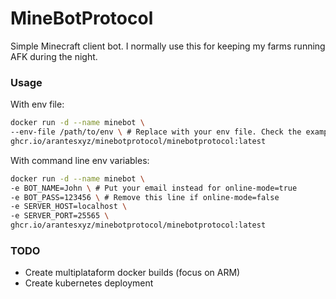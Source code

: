 # MineBotProtocol
Simple Minecraft client bot. I normally use this for keeping my farms running AFK during the night.

### Usage

With env file:
```sh
docker run -d --name minebot \
--env-file /path/to/env \ # Replace with your env file. Check the example in .env.example \
ghcr.io/arantesxyz/minebotprotocol/minebotprotocol:latest
```

With command line env variables:
```sh
docker run -d --name minebot \
-e BOT_NAME=John \ # Put your email instead for online-mode=true
-e BOT_PASS=123456 \ # Remove this line if online-mode=false
-e SERVER_HOST=localhost \
-e SERVER_PORT=25565 \
ghcr.io/arantesxyz/minebotprotocol/minebotprotocol:latest
```

### TODO
- Create multiplataform docker builds (focus on ARM)
- Create kubernetes deployment
